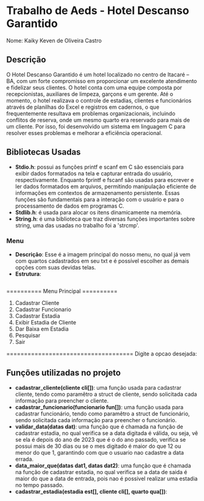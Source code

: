 # Trabalho de Aeds - Hotel Descanso Garantido

Nome: Kaiky Keven de Oliveira Castro

## Descrição

O Hotel Descanso Garantido é um hotel localizado no centro de Itacaré – BA, com um forte compromisso em proporcionar um excelente atendimento e fidelizar seus clientes. O hotel conta com uma equipe composta por recepcionistas, auxiliares de limpeza, garçons e um gerente. Até o momento, o hotel realizava o controle de estadias, clientes e funcionários através de planilhas do Excel e registros em cadernos, o que frequentemente resultava em problemas organizacionais, incluindo conflitos de reserva, onde um mesmo quarto era reservado para mais de um cliente. Por isso, foi desenvolvido um sistema em linguagem C para resolver esses problemas e melhorar a eficiência operacional.

## Bibliotecas Usadas

* **Stdio.h**: possui as funções printf e scanf em C são essenciais para exibir dados formatados na tela e capturar entrada do usuário, respectivamente. Enquanto fprintf e fscanf são usadas para escrever e ler dados formatados em arquivos, permitindo manipulação eficiente de informações em contextos de armazenamento persistente. Essas funções são fundamentais para a interação com o usuário e para o processamento de dados em programas C.
* **Stdlib.h**: é usada para alocar os itens dinamicamente na memória.
* **String.h**: é uma biblioteca que traz diversas funções importantes sobre string, uma das usadas no trabalho foi a 'strcmp'.

### Menu

- **Descrição**: Esse é a imagem principal do nosso menu, no qual já vem com quartos cadastrados em seu txt e é possível escolher as demais opções com suas devidas telas.
- **Estrutura**:
  ```
========== Menu Principal ==========
1. Cadastrar Cliente
2. Cadastrar Funcionario
3. Cadastrar Estadia
4. Exibir Estadia de Cliente
5. Dar Baixa em Estadia
6. Pesquisar
7. Sair
   
====================================
Digite a opcao desejada: 

## Funções utilizadas no projeto

* **cadastrar_cliente(cliente cli[])**: uma função usada para cadastrar cliente, tendo como paramêtro a struct de cliente, sendo solicitada cada informação para preencher o cliente.
* **cadastrar_funcionario(funcionario fun[])**: uma função usada para cadastrar funcionário, tendo como paramêtro a struct de funcionário, sendo solicitada cada informação para preencher o funcionário.
* **validar_data(datas dat)**: uma função que é chamada na função de cadastrar estadia, no qual verifica se a data digitada é válida, ou seja, vê se ela é depois do ano de 2023 que é o do ano passado, verifica se possui mais de 30 dias ou se o mes digitado é maior do que 12 ou menor do que 1, garantindo com que o usuario nao cadastre a data errada.
* **data_maior_que(datas dat1, datas dat2)**: uma função que é chamada na função de cadastrar estadia, no qual verifica se a data de saida é maior do que a data de entrada, pois nao é possivel realizar uma estadia no tempo passado.
* **cadastrar_estadia(estadia est[], cliente cli[], quarto qua[])**: 
